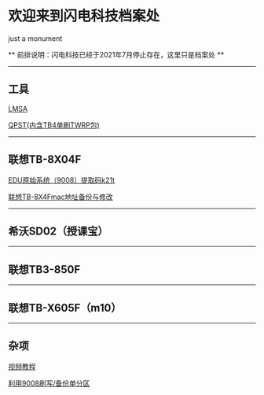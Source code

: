 # 欢迎来到闪电科技档案处
 just a monument
 
** 前排说明：闪电科技已经于2021年7月停止存在，这里只是档案处 **
*******
## 工具
   <a href="http://bj.download.cycore.cn/edc/2021/06/17/22/265bccaa03-23b4-47c6-8ff6-6269b0b066c3.zip?filename=Rescue_and_Smart_Assistant_v5.6.0.15_signed_setup.zip" target="_blank">LMSA</a>
   
   <a href="http://bj.download.cycore.cn/edc/2021/06/19/22/01cbec29d9-94c3-4a2f-ad26-211df140da43.zip?filename=QPST%E5%8F%8Atwrp9008%E5%8C%85.zip" target="_blank">QPST(内含TB4单刷TWRP包)</a>
*******
## 联想TB-8X04F
   <a href="https://pan.baidu.com/s/1XcPE2jDyrev7o_YrNykknw" target="_blank">EDU原始系统（9008）提取码k21t</a>
   
   <a href="https://www.bilibili.com/read/cv11884083" target="_blank">联想TB-8X4Fmac地址备份与修改</a>
*******
## 希沃SD02（授课宝）
*******
## 联想TB3-850F
*******
## 联想TB-X605F（m10）
*******
## 杂项
<a href="https://space.bilibili.com/244110415/channel/seriesdetail?sid=1908093" target="_blank">视频教程</a>

<a href="https://www.bilibili.com/read/cv11823901" target="_blank">利用9008刷写/备份单分区</a>
